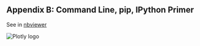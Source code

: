 Appendix B: Command Line, pip, IPython Primer
---------------------------------

See in
[nbviewer](http://nbviewer.ipython.org/github/plotly/python-user-guide/blob/master/sB_cl-primer/sB_cl-primer.ipynb)

![Plotly logo](http://i.imgur.com/4vwuxdJ.png)
